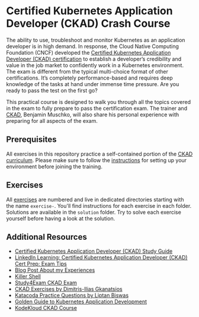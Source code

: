 # Certified Kubernetes Application Developer (CKAD) Crash Course

The ability to use, troubleshoot and monitor Kubernetes as an application developer is in high demand. In response, the Cloud Native Computing Foundation (CNCF) developed the [Certified Kubernetes Application Developer (CKAD) certification](https://www.cncf.io/certification/ckad/) to establish a developer’s credibility and value in the job market to confidently work in a Kubernetes environment. The exam is different from the typical multi-choice format of other certifications. It’s completely performance-based and requires deep knowledge of the tasks at hand under immense time pressure. Are you ready to pass the test on the first go?

This practical course is designed to walk you through all the topics covered in the exam to fully prepare to pass the certification exam. The trainer and [CKAD](https://www.youracclaim.com/badges/027f5e55-5e7d-4113-bd62-9414fb09c277), Benjamin Muschko, will also share his personal experience with preparing for all aspects of the exam.

## Prerequisites

All exercises in this repository practice a self-contained portion of the [CKAD curriculum](https://github.com/cncf/curriculum). Please make sure to follow the [instructions](./prerequisites/instructions.md) for setting up your environment before joining the training.

## Exercises

All [exercises](./exercises) are numbered and live in dedicated directories starting with the name `exercise-`. You'll find instructions for each exercise in each folder. Solutions are available in the `solution` folder. Try to solve each exercise yourself before having a look at the solution.

## Additional Resources

* [Certified Kubernetes Application Developer (CKAD) Study Guide](https://learning.oreilly.com/library/view/certified-kubernetes-application/9781492083726/)
* [LinkedIn Learning: Certified Kubernetes Application Developer (CKAD) Cert Prep: Exam Tips](https://www.linkedin.com/learning/certified-kubernetes-application-developer-ckad-cert-prep-exam-tips)
* [Blog Post About my Experiences](https://bmuschko.com/blog/ckad-prep/)
* [Killer Shell](https://killer.sh/)
* [Study4Exam CKAD Exam](https://www.study4exam.com/linux-foundation/info/ckad)
* [CKAD Exercises by Dimitris-Ilias Gkanatsios](https://github.com/dgkanatsios/CKAD-exercises)
* [Katacoda Practice Questions by Liptan Biswas](https://dev.to/liptanbiswas/ckad-practice-questions-4mpn)
* [Golden Guide to Kubernetes Application Development](https://matthewpalmer.net/kubernetes-app-developer)
* [KodeKloud CKAD Course](https://kodekloud.com/p/kubernetes-certification-course)
